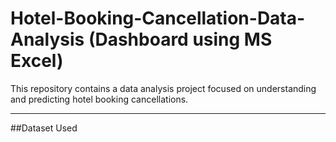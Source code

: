 # Hotel-Booking-Cancellation-Data-Analysis (Dashboard using MS Excel)
This repository contains a data analysis project focused on understanding and predicting hotel booking cancellations.
<hr>
##Dataset Used
<a href=""></a>
